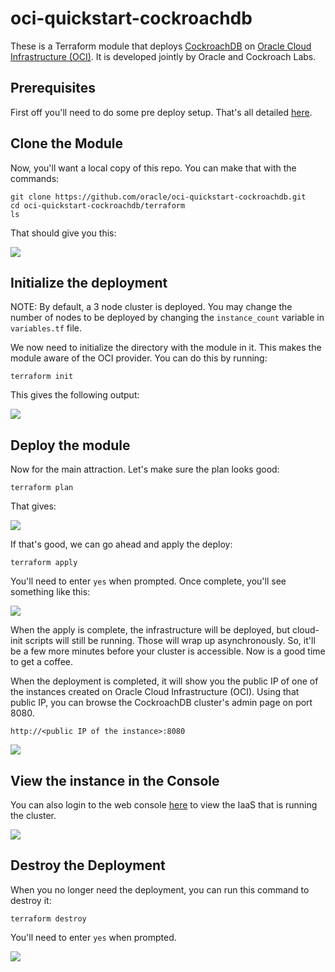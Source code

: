 # oci-quickstart-cockroachdb

These is a Terraform module that deploys [CockroachDB](https://www.cockroachlabs.com/) on [Oracle Cloud Infrastructure (OCI)](https://cloud.oracle.com/en_US/cloud-infrastructure).  It is developed jointly by Oracle and Cockroach Labs.

## Prerequisites
First off you'll need to do some pre deploy setup.  That's all detailed [here](https://github.com/oracle/oci-quickstart-prerequisites).

## Clone the Module
Now, you'll want a local copy of this repo.  You can make that with the commands:

    git clone https://github.com/oracle/oci-quickstart-cockroachdb.git
    cd oci-quickstart-cockroachdb/terraform
    ls

That should give you this:

![](./images/git-clone.png)

## Initialize the deployment

NOTE: By default, a 3 node cluster is deployed. You may change the number of nodes to be deployed by changing the `instance_count` variable in `variables.tf` file.

We now need to initialize the directory with the module in it.  This makes the module aware of the OCI provider.  You can do this by running:

    terraform init

This gives the following output:

![](./images/terraform-init.png)

## Deploy the module
Now for the main attraction.  Let's make sure the plan looks good:

    terraform plan

That gives:

![](./images/terraform-plan.png)

If that's good, we can go ahead and apply the deploy:

    terraform apply

You'll need to enter `yes` when prompted.  Once complete, you'll see something like this:

![](./images/terraform-apply.png)

When the apply is complete, the infrastructure will be deployed, but cloud-init scripts will still be running.  Those will wrap up asynchronously.  So, it'll be a few more minutes before your cluster is accessible.  Now is a good time to get a coffee.

When the deployment is completed, it will show you the public IP of one of the instances created on Oracle Cloud Infrastructure (OCI). Using that public IP, you can browse the CockroachDB cluster's admin page on port 8080.

`http://<public IP of the instance>:8080`

![](./images/cockroachdb.png)

## View the instance in the Console
You can also login to the web console [here](https://console.us-phoenix-1.oraclecloud.com/a/compute/instances) to view the IaaS that is running the cluster.

![](./images/console.png)

## Destroy the Deployment
When you no longer need the deployment, you can run this command to destroy it:

    terraform destroy

You'll need to enter `yes` when prompted.

![](./images/terraform-destroy.png)
